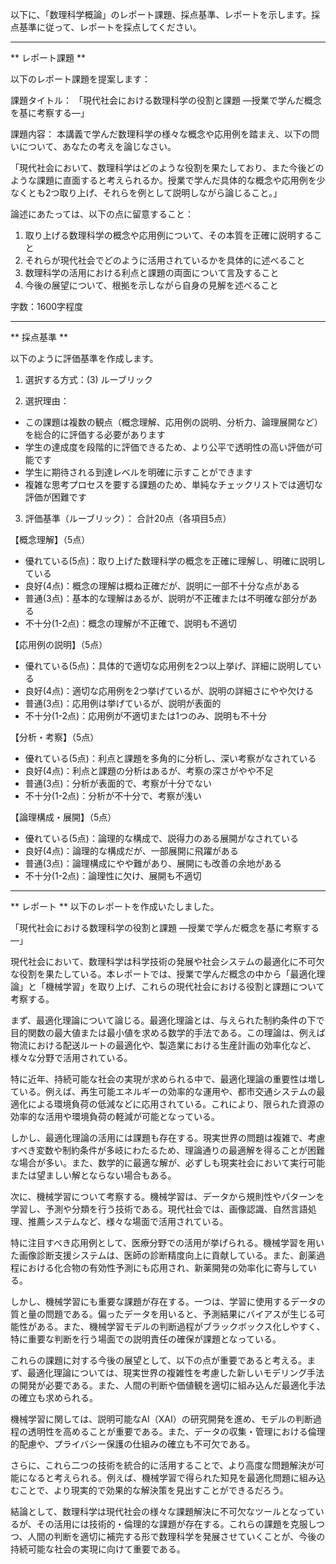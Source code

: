 以下に、「数理科学概論」のレポート課題、採点基準、レポートを示します。採点基準に従って、レポートを採点してください。

---------------------------------------
** レポート課題 **

以下のレポート課題を提案します：

課題タイトル：
「現代社会における数理科学の役割と課題 ―授業で学んだ概念を基に考察する―」

課題内容：
本講義で学んだ数理科学の様々な概念や応用例を踏まえ、以下の問いについて、あなたの考えを論じなさい。

「現代社会において、数理科学はどのような役割を果たしており、また今後どのような課題に直面すると考えられるか。授業で学んだ具体的な概念や応用例を少なくとも2つ取り上げ、それらを例として説明しながら論じること。」

論述にあたっては、以下の点に留意すること：
1. 取り上げる数理科学の概念や応用例について、その本質を正確に説明すること
2. それらが現代社会でどのように活用されているかを具体的に述べること
3. 数理科学の活用における利点と課題の両面について言及すること
4. 今後の展望について、根拠を示しながら自身の見解を述べること

字数：1600字程度

---------------------------------------
** 採点基準 **

以下のように評価基準を作成します。

1. 選択する方式：(3) ルーブリック

2. 選択理由：
- この課題は複数の観点（概念理解、応用例の説明、分析力、論理展開など）を総合的に評価する必要があります
- 学生の達成度を段階的に評価できるため、より公平で透明性の高い評価が可能です
- 学生に期待される到達レベルを明確に示すことができます
- 複雑な思考プロセスを要する課題のため、単純なチェックリストでは適切な評価が困難です

3. 評価基準（ルーブリック）：
合計20点（各項目5点）

【概念理解】（5点）
- 優れている(5点)：取り上げた数理科学の概念を正確に理解し、明確に説明している
- 良好(4点)：概念の理解は概ね正確だが、説明に一部不十分な点がある
- 普通(3点)：基本的な理解はあるが、説明が不正確または不明確な部分がある
- 不十分(1-2点)：概念の理解が不正確で、説明も不適切

【応用例の説明】（5点）
- 優れている(5点)：具体的で適切な応用例を2つ以上挙げ、詳細に説明している
- 良好(4点)：適切な応用例を2つ挙げているが、説明の詳細さにやや欠ける
- 普通(3点)：応用例は挙げているが、説明が表面的
- 不十分(1-2点)：応用例が不適切または1つのみ、説明も不十分

【分析・考察】（5点）
- 優れている(5点)：利点と課題を多角的に分析し、深い考察がなされている
- 良好(4点)：利点と課題の分析はあるが、考察の深さがやや不足
- 普通(3点)：分析が表面的で、考察が十分でない
- 不十分(1-2点)：分析が不十分で、考察が浅い

【論理構成・展開】（5点）
- 優れている(5点)：論理的な構成で、説得力のある展開がなされている
- 良好(4点)：論理的な構成だが、一部展開に飛躍がある
- 普通(3点)：論理構成にやや難があり、展開にも改善の余地がある
- 不十分(1-2点)：論理性に欠け、展開も不適切

---------------------------------------
** レポート **
以下のレポートを作成いたしました。

「現代社会における数理科学の役割と課題 ―授業で学んだ概念を基に考察する―」

現代社会において、数理科学は科学技術の発展や社会システムの最適化に不可欠な役割を果たしている。本レポートでは、授業で学んだ概念の中から「最適化理論」と「機械学習」を取り上げ、これらの現代社会における役割と課題について考察する。

まず、最適化理論について論じる。最適化理論とは、与えられた制約条件の下で目的関数の最大値または最小値を求める数学的手法である。この理論は、例えば物流における配送ルートの最適化や、製造業における生産計画の効率化など、様々な分野で活用されている。

特に近年、持続可能な社会の実現が求められる中で、最適化理論の重要性は増している。例えば、再生可能エネルギーの効率的な運用や、都市交通システムの最適化による環境負荷の低減などに応用されている。これにより、限られた資源の効率的な活用や環境負荷の軽減が可能となっている。

しかし、最適化理論の活用には課題も存在する。現実世界の問題は複雑で、考慮すべき変数や制約条件が多岐にわたるため、理論通りの最適解を得ることが困難な場合が多い。また、数学的に最適な解が、必ずしも現実社会において実行可能または望ましい解とならない場合もある。

次に、機械学習について考察する。機械学習は、データから規則性やパターンを学習し、予測や分類を行う技術である。現代社会では、画像認識、自然言語処理、推薦システムなど、様々な場面で活用されている。

特に注目すべき応用例として、医療分野での活用が挙げられる。機械学習を用いた画像診断支援システムは、医師の診断精度向上に貢献している。また、創薬過程における化合物の有効性予測にも応用され、新薬開発の効率化に寄与している。

しかし、機械学習にも重要な課題が存在する。一つは、学習に使用するデータの質と量の問題である。偏ったデータを用いると、予測結果にバイアスが生じる可能性がある。また、機械学習モデルの判断過程がブラックボックス化しやすく、特に重要な判断を行う場面での説明責任の確保が課題となっている。

これらの課題に対する今後の展望として、以下の点が重要であると考える。まず、最適化理論については、現実世界の複雑性を考慮した新しいモデリング手法の開発が必要である。また、人間の判断や価値観を適切に組み込んだ最適化手法の確立も求められる。

機械学習に関しては、説明可能なAI（XAI）の研究開発を進め、モデルの判断過程の透明性を高めることが重要である。また、データの収集・管理における倫理的配慮や、プライバシー保護の仕組みの確立も不可欠である。

さらに、これら二つの技術を統合的に活用することで、より高度な問題解決が可能になると考えられる。例えば、機械学習で得られた知見を最適化問題に組み込むことで、より現実的で効果的な解決策を見出すことができるだろう。

結論として、数理科学は現代社会の様々な課題解決に不可欠なツールとなっているが、その活用には技術的・倫理的な課題が存在する。これらの課題を克服しつつ、人間の判断を適切に補完する形で数理科学を発展させていくことが、今後の持続可能な社会の実現に向けて重要である。

